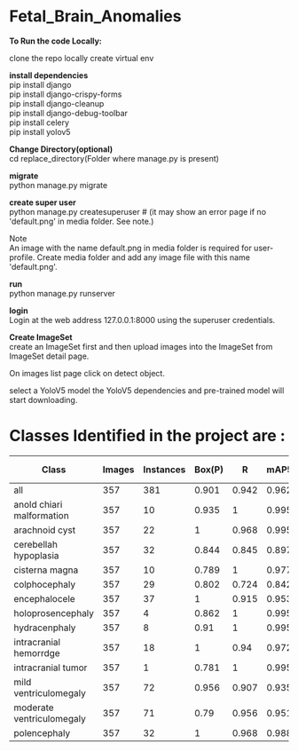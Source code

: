 # Fetal_Brain_Anomalies

**To Run the code Locally:** <br>

clone the repo locally
create virtual env 

**install dependencies**<br>
pip install django<br>
pip install django-crispy-forms<br>
pip install django-cleanup<br>
pip install django-debug-toolbar<br>
pip install celery<br>
pip install yolov5<br>

**Change Directory(optional)**<br>
cd replace_directory(Folder where manage.py is present)


**migrate**<br>
python manage.py migrate

**create super user**<br>
python manage.py createsuperuser # (it may show an error page if no 'default.png' in media folder. See note.)

Note<br>
An image with the name default.png in media folder is required for user-profile. Create media folder and add any image file with this name 'default.png'.

**run**<br>
python manage.py runserver

**login**<br>
Login at the web address 127.0.0.1:8000 using the superuser credentials.

**Create ImageSet**<br>
create an ImageSet first and then upload images into the ImageSet from ImageSet detail page.

On images list page click on detect object.

select a YoloV5 model
the YoloV5 dependencies and pre-trained model will start downloading.

# Classes Identified in the project are :

| Class                      | Images | Instances | Box(P) | R     | mAP50 | mAP50-95 | Mask(P) | R     | mAP50 | mAP50-95 |
| -------------------------- | ------ | --------- | ------ | ----- | ----- | -------- | ------- | ----- | ----- | -------- |
| all                        | 357    | 381       | 0.901  | 0.942 | 0.962 | 0.637    | 0.896   | 0.935 | 0.957 | 0.55     |
| anold chiari malformation  | 357    | 10        | 0.935  | 1     | 0.995 | 0.679    | 0.935   | 1     | 0.995 | 0.505    |
| arachnoid cyst             | 357    | 22        | 1      | 0.968 | 0.995 | 0.662    | 1       | 0.968 | 0.995 | 0.62     |
| cerebellah hypoplasia      | 357    | 32        | 0.844  | 0.845 | 0.897 | 0.633    | 0.875   | 0.876 | 0.943 | 0.583    |
| cisterna magna             | 357    | 10        | 0.789  | 1     | 0.977 | 0.599    | 0.71    | 0.9   | 0.887 | 0.479    |
| colphocephaly              | 357    | 29        | 0.802  | 0.724 | 0.842 | 0.438    | 0.802   | 0.724 | 0.842 | 0.429    |
| encephalocele              | 357    | 37        | 1      | 0.915 | 0.953 | 0.652    | 1       | 0.915 | 0.953 | 0.631    |
| holoprosencephaly          | 357    | 4         | 0.862  | 1     | 0.995 | 0.846    | 0.862   | 1     | 0.995 | 0.647    |
| hydracenphaly              | 357    | 8         | 0.91   | 1     | 0.995 | 0.765    | 0.91    | 1     | 0.995 | 0.728    |
| intracranial hemorrdge      | 357    | 18        | 1      | 0.94  | 0.972 | 0.505    | 1       | 0.94  | 0.972 | 0.545    |
| intracranial tumor          | 357    | 1         | 0.781  | 1     | 0.995 | 0.697    | 0.781   | 1     | 0.995 | 0.298    |
| mild ventriculomegaly       | 357    | 72        | 0.956  | 0.907 | 0.935 | 0.56     | 0.956   | 0.907 | 0.942 | 0.502    |
| moderate ventriculomegaly   | 357    | 71        | 0.79   | 0.956 | 0.951 | 0.646    | 0.79    | 0.956 | 0.951 | 0.599    |
| polencephaly                | 357    | 32        | 1      | 0.968 | 0.988 | 0.588    | 1       | 0.968 | 0.988 | 0.549    |



